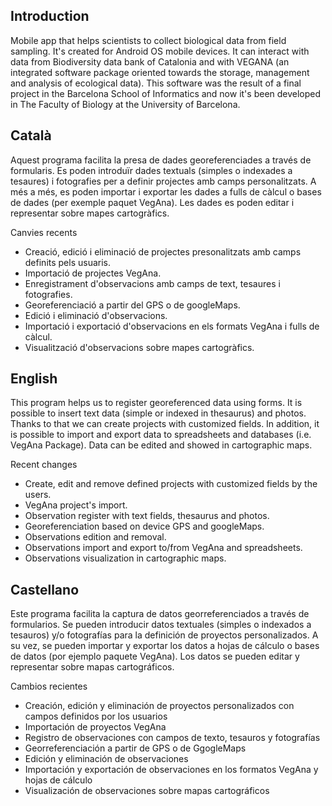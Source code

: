 ## Introduction ##

Mobile app that helps scientists to collect biological data from field sampling. It's created for Android OS mobile devices. It can interact with data from Biodiversity data bank of Catalonia and with VEGANA (an integrated software package oriented towards the storage, management and analysis of ecological data).
This software was the result of a final project in the Barcelona School of Informatics and now it's been developed in The Faculty of Biology at the University of Barcelona.


## Català ##

Aquest programa facilita la presa de dades georeferenciades a través de formularis. Es poden introduïr dades textuals (simples o indexades a tesaures) i fotografies per a definir projectes amb camps personalitzats. A més a més, es poden importar i exportar les dades a fulls de càlcul o bases de dades (per exemple paquet VegAna). Les dades es poden editar i representar sobre mapes cartogràfics.

Canvies recents

  * Creació, edició i eliminació de projectes presonalitzats amb camps definits pels usuaris.
  * Importació de projectes VegAna.
  * Enregistrament d'observacions amb camps de text, tesaures i fotografies.
  * Georeferenciació a partir del GPS o de googleMaps.
  * Edició i eliminació d'observacions.
  * Importació i exportació d'observacions en els formats VegAna i fulls de càlcul.
  * Visualització d'observacions sobre mapes cartogràfics.


## English ##

This program helps us to register georeferenced data using forms. It is possible to insert text data (simple or indexed in thesaurus) and photos. Thanks to that we can create projects with customized fields. In addition, it is possible to import and export data to spreadsheets and databases (i.e. VegAna Package). Data can be edited and showed in cartographic maps.

Recent changes
  * Create, edit and remove defined projects with customized fields by the users.
  * VegAna project's import.
  * Observation register with text fields, thesaurus and photos.
  * Georeferenciation based on device GPS and googleMaps.
  * Observations edition and removal.
  * Observations import and export to/from VegAna and spreadsheets.
  * Observations visualization in cartographic maps.


## Castellano ##

Este programa facilita la captura de datos georreferenciados a través de formularios. Se pueden introducir datos textuales (simples o indexados a tesauros) y/o fotografías para la definición de proyectos personalizados. A su vez, se pueden importar y exportar los datos a hojas de cálculo o bases de datos (por ejemplo paquete VegAna). Los datos se pueden editar y representar sobre mapas cartográficos.

Cambios recientes

  * Creación, edición y eliminación de proyectos personalizados con campos definidos por los usuarios
  * Importación de proyectos VegAna
  * Registro de observaciones con campos de texto, tesauros y fotografías
  * Georreferenciación a partir de GPS o de GgogleMaps
  * Edición y eliminación de observaciones
  * Importación y exportación de observaciones en los formatos VegAna y hojas de cálculo
  * Visualización de observaciones sobre mapas cartográficos
